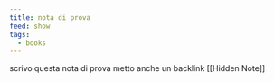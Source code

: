 ```yaml
---
title: nota di prova
feed: show
tags:
  - books
---
```

scrivo questa nota di prova
metto anche un backlink [[Hidden Note]]
